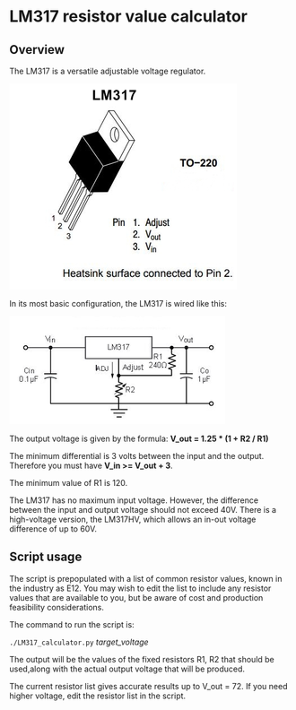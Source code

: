 # LM317 resistor value calculator

## Overview

The LM317 is a versatile adjustable voltage regulator.

![LM317 TO-220](LM317.jpg)

In its most basic configuration, the LM317 is wired like this:

![LM317 simple voltage regulator](LM317-basic.jpg)

The output voltage is given by the formula: **V_out = 1.25 * (1 + R2 / R1)**

The minimum differential is 3 volts between the input and the output. Therefore you must have **V_in >= V_out + 3**.

The minimum value of R1 is 120.

The LM317 has no maximum input voltage. However, the difference between the input and output voltage should not exceed 40V. There is a high-voltage version, the LM317HV, which allows an in-out voltage difference of up to 60V.

## Script usage

The script is prepopulated with a list of common resistor values, known in the industry
as E12. You may wish to edit the list to include any resistor values that are available to you,
but be aware of cost and production feasibility considerations.

The command to run the script is:

`./LM317_calculator.py` *target_voltage*

The output will be the values of the fixed resistors R1, R2 that should be used,along with the actual output voltage that will be produced.

The current resistor list gives accurate results up to V_out = 72. If you need higher voltage, edit the resistor list in the script.
